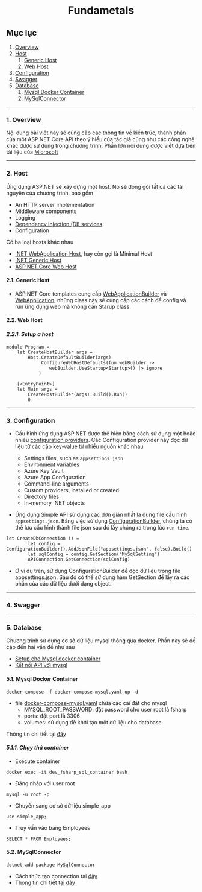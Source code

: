 <h1 align="center">
  Fundametals
</h1>

## Mục lục

1. [Overview](#overview)
2. [Host](#host)
   1. [Generic Host](#generic_host)
   2. [Web Host](#web_host)
3. [Configuration](#configuration)
4. [Swagger](#swagger)
5. [Database](#database)
   1. [Mysql Docker Container](#mysql_docker_container)
   2. [MySqlConnector](#mysqlconnector)

---

### 1. Overview <a name="overview"></a>

Nội dung bài viết này sẽ cũng cấp các thông tin về kiến trúc, thành phần của một ASP.NET Core API theo ý hiểu của tác giả cũng như các công nghệ khác được sử dụng trong chương trình. Phần lớn nội dung được viết dựa trên tài liệu của [Microsoft](https://docs.microsoft.com/en-us/aspnet/core/fundamentals/?view=aspnetcore-6.0&tabs=macos)

---

### 2. Host <a name="host"></a>

Ứng dụng ASP.NET sẽ xây dựng một host. Nó sẽ đóng gói tất cả các tài nguyên của chương trình, bao gồm

- An HTTP server implementation
- Middleware components
- Logging
- [Dependency injection (DI) services](https://docs.microsoft.com/en-us/aspnet/core/fundamentals/dependency-injection?view=aspnetcore-6.0)
- Configuration

Có ba loại hosts khác nhau

- [.NET WebApplication Host](https://docs.microsoft.com/en-us/aspnet/core/migration/50-to-60?view=aspnetcore-6.0&tabs=visual-studio#new-hosting-model), hay còn gọi là Minimal Host
- [.NET Generic Host](#generic_host)
- [ASP.NET Core Web Host](#web_host)

#### 2.1. Generic Host <a name="generic_host"></a>

- ASP.NET Core templates cung cấp [WebApplicationBuilder](https://docs.microsoft.com/en-us/dotnet/api/microsoft.aspnetcore.builder.webapplicationbuilder?view=aspnetcore-6.0) và [WebApplication](https://docs.microsoft.com/en-us/dotnet/api/microsoft.aspnetcore.builder.webapplication?view=aspnetcore-6.0), những class này sẽ cung cấp các cách để config và run ứng dụng web mà không cần Starup class.

#### 2.2. Web Host <a name="web_host"></a>

#### _2.2.1. Setup a host_

```shell
module Program =
    let CreateHostBuilder args =
        Host.CreateDefaultBuilder(args)
            .ConfigureWebHostDefaults(fun webBuilder ->
                webBuilder.UseStartup<Startup>() |> ignore
            )

    [<EntryPoint>]
    let Main args =
        CreateHostBuilder(args).Build().Run()
        0
```

---

### 3. Configuration <a name="configuration"></a>

- Cấu hình ứng dụng ASP.NET được thể hiện bằng cách sử dụng một hoặc nhiều [configuration providers](https://docs.microsoft.com/en-us/aspnet/core/fundamentals/configuration/?view=aspnetcore-6.0#cp). Các Configuration provider này đọc dữ liệu từ các cặp key-value từ nhiều nguồn khác nhau

  - Settings files, such as `appsettings.json`
  - Environment variables
  - Azure Key Vault
  - Azure App Configuration
  - Command-line arguments
  - Custom providers, installed or created
  - Directory files
  - In-memory .NET objects

- Ứng dụng Simple API sử dụng các đơn giản nhất là dùng file cấu hình `appsettings.json`. Bằng việc sử dụng [ConfigurationBuilder](https://docs.microsoft.com/en-us/dotnet/api/microsoft.extensions.configuration.configurationbuilder?view=dotnet-plat-ext-6.0), chúng ta có thể lưu cấu hình thành file json sau đó lấy chúng ra trong lúc `run time`.

```shell
let CreateDbConnection () =
        let config = ConfigurationBuilder().AddJsonFile("appsettings.json", false).Build()
        let sqlConfig = config.GetSection("MySqlSetting")
        APIConnection.GetConnection(sqlConfig)
```

- Ở ví dụ trên, sử dụng ConfigurationBuilder để đọc dữ liệu trong file appsettings.json. Sau đó có thể sử dụng hàm GetSection để lấy ra các phần của các dữ liệu dưới dạng object.

---

### 4. Swagger <a name="swagger"></a>

---

### 5. Database <a name="database"></a>

Chương trình sử dụng cơ sở dữ liệu mysql thông qua docker. Phần này sẽ đề cập đến hai vấn đề như sau

- [Setup cho Mysql docker container](#mysql_docker_container)
- [Kết nối API với mysql](#mysqlconnector)

#### 5.1. Mysql Docker Container <a name="mysql_docker_container"></a>

```shell
docker-compose -f docker-compose-mysql.yaml up -d
```

- file [docker-compose-mysql.yaml](../docker-compose-mysql.yaml) chứa các cài đặt cho mysql
  - MYSQL_ROOT_PASSWORD: đặt password cho user root là fsharp
  - ports: đặt port là 3306
  - volumes: sử dụng để khởi tạo một dữ liệu cho database

Thông tin chi tiết tại [đây](https://hub.docker.com/_/mysql)

#### _5.1.1. Chạy thử container_

- Execute container

```shell
docker exec -it dev_fsharp_sql_container bash
```

- Đăng nhập với user root

```shell
mysql -u root -p
```

- Chuyển sang cơ sở dữ liệu simple_app

```shell
use simple_app;
```

- Truy vấn vào bảng Employees

```shell
SELECT * FROM Employees;
```

#### 5.2. MySqlConnector <a name="mysqlconnector"></a>

```shell
dotnet add package MySqlConnector
```

- Cách thức tạo connection tại [đây](https://github.com/phamhongphuc1999/FSharpTutorial/tree/main/SimpleAPI/UserAPI/Connector)
- Thông tin chi tiết tại [đây](https://mysqlconnector.net/)
